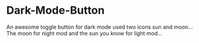 # Dark-Mode-Button
An awesome toggle button for dark mode used two icons sun and moon... The moon for night mod and the sun you know for light mod...
